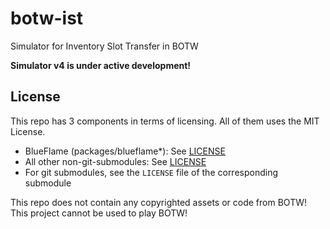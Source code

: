 # botw-ist
Simulator for Inventory Slot Transfer in BOTW

**Simulator v4 is under active development!**

## License
This repo has 3 components in terms of licensing. All of them uses the MIT License.
- BlueFlame (packages/blueflame*): See [LICENSE](./packages/blueflame/LICENSE)
- All other non-git-submodules: See [LICENSE](./LICENSE)
- For git submodules, see the `LICENSE` file of the corresponding submodule

This repo does not contain any copyrighted assets or code from BOTW!
This project cannot be used to play BOTW!
